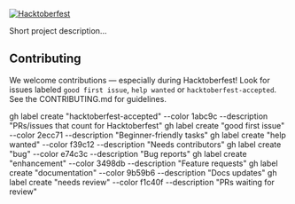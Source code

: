 
[![Hacktoberfest](https://img.shields.io/badge/Hacktoberfest-%F0%9F%8E%89-blue)](https://hacktoberfest.com/)

Short project description...

## Contributing

We welcome contributions — especially during Hacktoberfest! Look for issues labeled `good first issue`, `help wanted` or `hacktoberfest-accepted`. See the CONTRIBUTING.md for guidelines.

<!---
Open-Source-you/Open-Source-you is a ✨ special ✨ repository because its `README.md` (this file) appears on your GitHub profile.
You can click the Preview link to take a look at your changes.
--->

gh label create "hacktoberfest-accepted" --color 1abc9c --description "PRs/issues that count for Hacktoberfest"
gh label create "good first issue" --color 2ecc71 --description "Beginner-friendly tasks"
gh label create "help wanted" --color f39c12 --description "Needs contributors"
gh label create "bug" --color e74c3c --description "Bug reports"
gh label create "enhancement" --color 3498db --description "Feature requests"
gh label create "documentation" --color 9b59b6 --description "Docs updates"
gh label create "needs review" --color f1c40f --description "PRs waiting for review"
